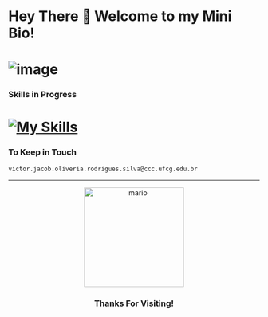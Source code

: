 # Hey There 👋 Welcome to my Mini Bio!
# ![image](https://github.com/user-attachments/assets/9273c07a-0fa9-4183-b6e4-f9535bc8307b)

### Skills in Progress
# [![My Skills](https://skillicons.dev/icons?i=java,python,clojure,haskell,js,html,css,react,mysql&theme=dark)](https://skillicons.dev)

### To Keep in Touch
```bash
victor.jacob.oliveria.rodrigues.silva@ccc.ufcg.edu.br
```
---

<div align="center">
  <img src="https://github.com/user-attachments/assets/a123a877-e912-46b8-a6a2-aec281426acb" alt="mario" width="200" height="200"> 
  <h3> Thanks For Visiting! <h3\>
</div>


